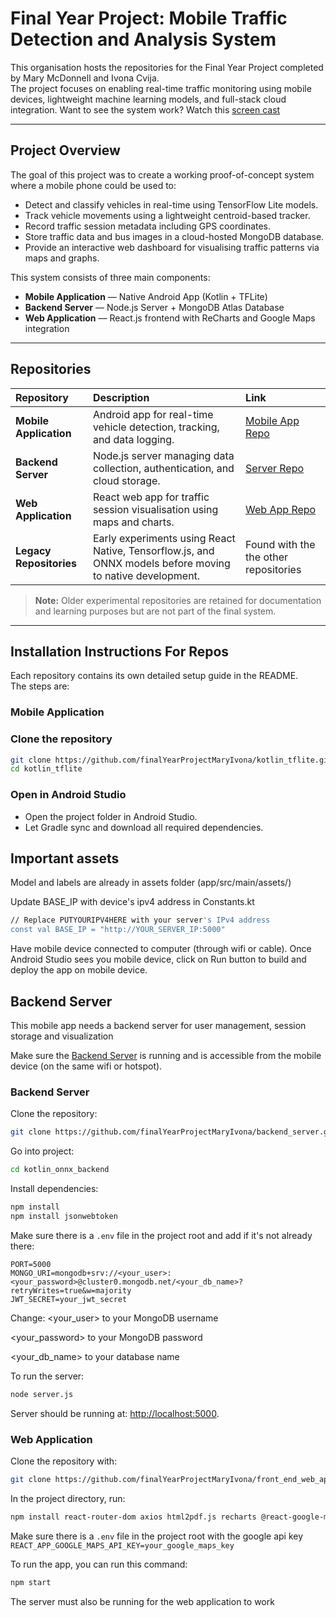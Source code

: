 # Final Year Project: Mobile Traffic Detection and Analysis System

This organisation hosts the repositories for the Final Year Project completed by Mary McDonnell and Ivona Cvija.  
The project focuses on enabling real-time traffic monitoring using mobile devices, lightweight machine learning models, and full-stack cloud integration.
Want to see the system work? Watch this [screen cast](https://youtu.be/BiGP9D95-no)

---

## Project Overview

The goal of this project was to create a working proof-of-concept system where a mobile phone could be used to:
- Detect and classify vehicles in real-time using TensorFlow Lite models.
- Track vehicle movements using a lightweight centroid-based tracker.
- Record traffic session metadata including GPS coordinates.
- Store traffic data and bus images in a cloud-hosted MongoDB database.
- Provide an interactive web dashboard for visualising traffic patterns via maps and graphs.

This system consists of three main components:
- **Mobile Application** — Native Android App (Kotlin + TFLite)
- **Backend Server** — Node.js Server + MongoDB Atlas Database
- **Web Application** — React.js frontend with ReCharts and Google Maps integration

---

## Repositories

| Repository | Description | Link |
|:---|:---|:---|
| **Mobile Application** | Android app for real-time vehicle detection, tracking, and data logging. | [Mobile App Repo](https://github.com/finalYearProjectMaryIvona/kotlin_tflite) |
| **Backend Server** | Node.js server managing data collection, authentication, and cloud storage. | [Server Repo](https://github.com/finalYearProjectMaryIvona/backend_server) |
| **Web Application** | React web app for traffic session visualisation using maps and charts. | [Web App Repo](https://github.com/finalYearProjectMaryIvona/front_end_web_app) |
| **Legacy Repositories** | Early experiments using React Native, Tensorflow.js, and ONNX models before moving to native development. | Found with the the other repositories |

>  **Note:** Older experimental repositories are retained for documentation and learning purposes but are not part of the final system.

---

## Installation Instructions For Repos

Each repository contains its own detailed setup guide in the README.  
The steps are:

### Mobile Application
### Clone the repository
```bash
git clone https://github.com/finalYearProjectMaryIvona/kotlin_tflite.git
cd kotlin_tflite
```
### Open in Android Studio
- Open the project folder in Android Studio.
- Let Gradle sync and download all required dependencies.

## Important assets
Model and labels are already in assets folder (app/src/main/assets/)

Update BASE_IP with device's ipv4 address in Constants.kt
```bash
// Replace PUTYOURIPV4HERE with your server's IPv4 address
const val BASE_IP = "http://YOUR_SERVER_IP:5000"
```
Have mobile device connected to computer (through wifi or cable). Once Android Studio sees you mobile device, click on Run button to build and deploy the app on mobile device.

## Backend Server
This mobile app needs a backend server for user management, session storage and visualization

Make sure the [Backend Server](https://github.com/finalYearProjectMaryIvona/backend_server) is running and is accessible from the mobile device (on the same wifi or hotspot).


### Backend Server
Clone the repository:
```bash
git clone https://github.com/finalYearProjectMaryIvona/backend_server.git
```

Go into project:
```bash
cd kotlin_onnx_backend
```

Install dependencies:
```bash
npm install
npm install jsonwebtoken
```

Make sure there is a `.env` file in the project root and add if it's not already there:
```
PORT=5000
MONGO_URI=mongodb+srv://<your_user>:<your_password>@cluster0.mongodb.net/<your_db_name>?retryWrites=true&w=majority
JWT_SECRET=your_jwt_secret
```
Change:
<your_user> to your MongoDB username

<your_password> to your MongoDB password

<your_db_name> to your database name

To run the server:
```bash
node server.js
```

Server should be running at: [http://localhost:5000](http://localhost:5000).


### Web Application
Clone the repository with:<br />
```bash
git clone https://github.com/finalYearProjectMaryIvona/front_end_web_app.git
```

In the project directory, run:<br />
```bash
npm install react-router-dom axios html2pdf.js recharts @react-google-maps/api bootstrap
```

Make sure there is a `.env` file in the project root with the google api key
`REACT_APP_GOOGLE_MAPS_API_KEY=your_google_maps_key`


To run the app, you can run this command:

```bash
npm start
```

The server must also be running for the web application to work

